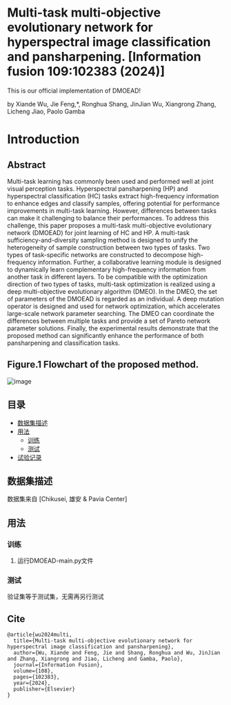 # Multi-task multi-objective evolutionary network for hyperspectral image classification and pansharpening. [Information fusion 109:102383 (2024)]
This is our official implementation of DMOEAD!

by Xiande Wu, Jie Feng,*, Ronghua Shang, JinJian Wu, Xiangrong Zhang, Licheng Jiao, Paolo Gamba 

# Introduction
## Abstract
Multi-task learning has commonly been used and performed well at joint visual perception tasks. Hyperspectral pansharpening (HP) and hyperspectral classification (HC) tasks extract high-frequency information to enhance edges and classify samples, offering potential for performance improvements in multi-task learning. However, differences between tasks can make it challenging to balance their performances. To address this challenge, this paper proposes a multi-task multi-objective evolutionary network (DMOEAD) for joint learning of HC and HP. A multi-task sufficiency-and-diversity sampling method is designed to unify the heterogeneity of sample construction between two types of tasks. Two types of task-specific networks are constructed to decompose high-frequency information. Further, a collaborative learning module is designed to dynamically learn complementary high-frequency information from another task in different layers. To be compatible with the optimization direction of two types of tasks, multi-task optimization is realized using a deep multi-objective evolutionary algorithm (DMEO). In the DMEO, the set of parameters of the DMOEAD is regarded as an individual. A deep mutation operator is designed and used for network optimization, which accelerates large-scale network parameter searching. The DMEO can coordinate the differences between multiple tasks and provide a set of Pareto network parameter solutions. Finally, the experimental results demonstrate that the proposed method can significantly enhance the performance of both pansharpening and classification tasks.

## Figure.1 Flowchart of the proposed method. 
![image](https://github.com/jiefeng0109/DMOEAD-main/blob/main/1725504747389.jpg)

## 目录

- [数据集描述](#a-namedatasetsa-)
- [用法](#a-nameusagea-)
    - [训练](#a-nameusage-traina-)
    - [测试](#a-nameusage-testa-)
- [试验记录](#a-nameresulta-)


## <a name="datasets"></a> 数据集描述

数据集来自 [Chikusei, 雄安 & Pavia Center]

## <a name="usage"></a> 用法

### <a name="usage-train"></a> 训练

1. 运行DMOEAD-main.py文件

### <a name="usage-test"></a> 测试

验证集等于测试集，无需再另行测试


## Cite
```
@article{wu2024multi,
  title={Multi-task multi-objective evolutionary network for hyperspectral image classification and pansharpening},
  author={Wu, Xiande and Feng, Jie and Shang, Ronghua and Wu, JinJian and Zhang, Xiangrong and Jiao, Licheng and Gamba, Paolo},
  journal={Information Fusion},
  volume={108},
  pages={102383},
  year={2024},
  publisher={Elsevier}
}

```
